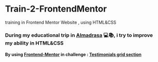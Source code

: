 # Train-2-FrontendMentor
training in Frontend Mentor Website , using HTML&amp;CSS

### During my educational trip in [Almadrasa](https://almdrasa.com/) 💻📚, i try to improve my ability in HTML&amp;CSS
#### By using [Frontend-Mentor](https://www.frontendmentor.io/home) in challenge : [Testimonials grid section](https://www.frontendmentor.io/challenges/testimonials-grid-section-Nnw6J7Un7/hub)

